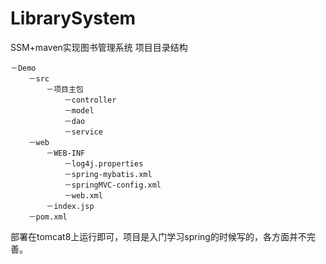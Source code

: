 # LibrarySystem
SSM+maven实现图书管理系统 
项目目录结构

    －Demo
        －src
            －项目主包
                －controller
                －model
                －dao
                －service
        －web
            －WEB-INF
                －log4j.properties
                －spring-mybatis.xml
                －springMVC-config.xml
                －web.xml
            －index.jsp
        －pom.xml

部署在tomcat8上运行即可，项目是入门学习spring的时候写的，各方面并不完善。
